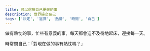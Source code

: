 ```yaml
---
title: 可以選擇自己要做的事
description: 世界操之在己
tags: ['決定', '選擇', '熱情', '時間', '自己']
---
```

做有熱忱的事，忙些有意義的事，每天都會迫不及待地起床，迎接每一天。

時常問自己：「對現在做的事有熱忱嗎？」
